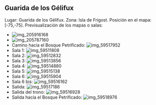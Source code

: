 ## Guarida de los Gélifux
Lugar: Guarida de los Gélifux.
Zona: Isla de Frigost.
Posición en el mapa: [-75,-75].
Previsualización de los mapas o salas:
- ![img_205916168](https://media.discordapp.net/attachments/1115311447145193482/1115348223436001310/205916168.jpg)
- ![img_205787160](https://media.discordapp.net/attachments/1115311447145193482/1115348029080358922/205787160.jpg)
- Camino hacia el Bosque Petrificado: ![img_59517952](https://media.discordapp.net/attachments/1115311447145193482/1115361805603184731/59517952.jpg)
- Sala 1: ![img_59511808](https://media.discordapp.net/attachments/1115311447145193482/1115361748237693039/59511808.jpg)
- Sala 2: ![img_59512832](https://media.discordapp.net/attachments/1115311447145193482/1115361773890044036/59512832.jpg)
- Sala 3: ![img_59513856](https://media.discordapp.net/attachments/1115311447145193482/1115361775412580372/59513856.jpg)
- Sala 4: ![img_59514880](https://media.discordapp.net/attachments/1115311447145193482/1115361777081917450/59514880.jpg)
- Sala 5: ![img_59515138](https://media.discordapp.net/attachments/1115311447145193482/1115361778386354297/59515138.jpg)
- Sala 6: ![img_59515904](https://media.discordapp.net/attachments/1115311447145193482/1115361780059865188/59515904.jpg)
- Sala 6 bis: ![img_59516162](https://media.discordapp.net/attachments/1115311447145193482/1115361781855031419/59516162.jpg)
- Salida: ![img_59517186](https://media.discordapp.net/attachments/1115311447145193482/1115361804021940315/59517186.jpg)
- Salida del trono: ![img_59516928](https://media.discordapp.net/attachments/1115311447145193482/1115361802432303245/59516928.jpg)
- Salida hacia el Bosque Petrificado: ![img_59518976](https://media.discordapp.net/attachments/1115311447145193482/1115361806970527754/59518976.jpg)